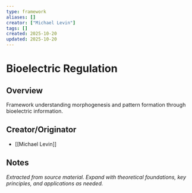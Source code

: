 ```yaml
---
type: framework
aliases: []
creator: ["Michael Levin"]
tags: []
created: 2025-10-20
updated: 2025-10-20
---
```


# Bioelectric Regulation

## Overview

Framework understanding morphogenesis and pattern formation through bioelectric information.

## Creator/Originator

- [[Michael Levin]]

## Notes

*Extracted from source material. Expand with theoretical foundations, key principles, and applications as needed.*
